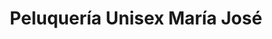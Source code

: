 ---
title: "Peluquería Unisex María José"
url: /guayaquil/peluqueria-unisex-maria-jose/
shop: peluquería
---
